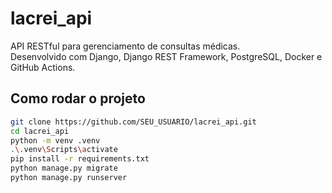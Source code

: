 # lacrei_api

API RESTful para gerenciamento de consultas médicas.  
Desenvolvido com Django, Django REST Framework, PostgreSQL, Docker e GitHub Actions.

## Como rodar o projeto

```bash
git clone https://github.com/SEU_USUARIO/lacrei_api.git
cd lacrei_api
python -m venv .venv
.\.venv\Scripts\activate
pip install -r requirements.txt
python manage.py migrate
python manage.py runserver